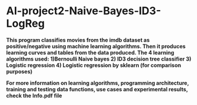 # AI-project2-Naive-Bayes-ID3-LogReg

**This program classifies movies from the imdb dataset as positive/negative using machine learning algorithms. 
Then it produces learning curves and tables from the data produced. The 4 learning algorithms used:
1)Bernoulli Naive bayes 
2) ID3 decision tree classifier 
3) Logistic regression 
4) Logistic regression by sklearn (for comparison purposes)**

**For more information on learning algorithms, programming architecture, training and testing data functions, use cases and experimental results, check the Info.pdf file**

